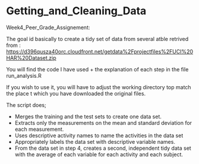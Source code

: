 # Getting_and_Cleaning_Data
Week4_Peer_Grade_Assignement:

The goal id basically to create a tidy set of data from several atble retrived from :
https://d396qusza40orc.cloudfront.net/getdata%2Fprojectfiles%2FUCI%20HAR%20Dataset.zip

You will find the code I have used + the explanation of each step in the file run_analysis.R

If you wish to use it, you will have to adjust the working directory top match the place t which you have downloaded the original files.

The script does;
- Merges the training and the test sets to create one data set.
- Extracts only the measurements on the mean and standard deviation for each measurement.
- Uses descriptive activity names to name the activities in the data set
- Appropriately labels the data set with descriptive variable names.
- From the data set in step 4, creates a second, independent tidy data set with the average of each variable for each activity and each subject.
